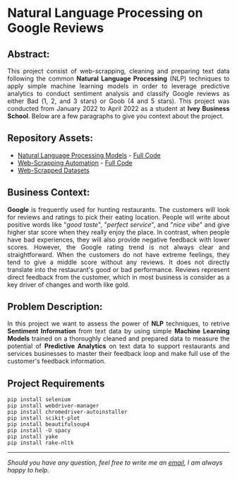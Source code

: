 # Natural Language Processing on Google Reviews

## Abstract:

<p align="justify">This project consist of web-scrapping, cleaning and preparing text data following the common <b>Natural Language Processing</b> (NLP) techniques to apply simple machine learning models in order to leverage predictive analytics to conduct sentiment analysis and classify Google reviews as either Bad (1, 2, and 3 stars) or Goob (4 and 5 stars). This project was conducted from January 2022 to April 2022 as a student at <b>Ivey Business School</b>. Below are a few paragraphs to give you context about the project.</p> 

## Repository Assets:

- [Natural Language Processing Models](nlp/) - [Full Code](nlp/nlp_models.ipynb)
- [Web-Scrapping Automation](web-scrapping/) - [Full Code](web-scrapping/web-scrapping_reviews.ipynb)
- [Web-Scrapped Datasets](data/)

## Business Context:

<p align="justify"><b>Google</b> is frequently used for hunting restaurants. The customers will look for reviews and ratings to pick their eating location. People will write about positive words like "<i>good taste</i>", "<i>perfect service</i>", and "<i>nice vibe</i>" and give higher star score when they really enjoy the place. In contrast, when people have bad experiences, they will also provide negative feedback with lower scores. However, the Google rating trend is not always clear and straightforward. When the customers do not have extreme feelings, they tend to give a middle score without any reviews. It does not directly translate into the restaurant's good or bad performance. Reviews represent direct feedback from the customer, which in most business is consider as a key driver of changes and worth like gold. </p>

## Problem Description:

<p align="justify"> In this project we want to assess the power of <b>NLP</b> techniques, to retrive <b>Sentiment Information</b> from text data by using simple <b>Machine Learning Models</b> trained on a thoroughly cleaned and prepared data to measure the potential of <b>Predictive Analytics</b> on text data to support restaurants and services businesses to master their feedback loop and make full use of the customer's feedback information.</p>

## Project Requirements
```
pip install selenium
pip install webdriver-manager
pip install chromedriver-autoinstaller
pip install scikit-plot
pip install beautifulsoup4
pip install -U spacy
pip install yake
pip install rake-nltk
```

***

<i>Should you have any question, feel free to write me an [email](mailto:mlepicier.msc2022@ivey.ca), I am always happy to help.</i>